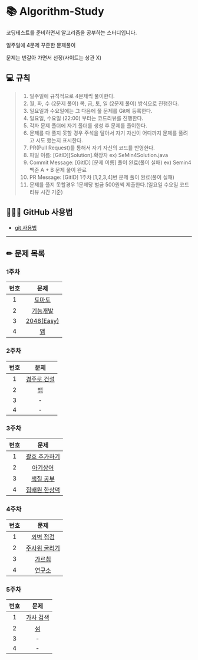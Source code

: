 # 📚 Algorithm-Study


코딩테스트를 준비하면서 알고리즘을 공부하는 스터디입니다.

일주일에 4문제 꾸준한 문제풀이

문제는 번갈아 가면서 선정(사이트는 상관 X)



## 💻 __규칙__
> 1. 일주일에 규칙적으로 4문제씩 풀이한다.
> 2. 월, 화, 수 (2문제 풀이) 목, 금, 토, 일 (2문제 풀이) 방식으로 진행한다.
> 3. 일요일과 수요일에는 그 다음에 풀 문제를 Git에 등록한다.
> 4. 일요일, 수요일 (22:00) 부터는 코드리뷰를 진행한다.
> 5. 각자 문제 폴더에 자기 폴더를 생성 후 문제를 풀이한다.
> 6. 문제를 다 풀지 못할 경우 주석을 달아서 자기 자신이 어디까지 문제를 풀려고 시도 했는지 표시한다.
> 7. PR(Pull Request)를 통해서 자기 자신의 코드를 반영한다.
> 8. 파일 이름: [GitID][Solution].확장자 ex) SeMin4Solution.java
> 9. Commit Message: [GitID] [문제 이름] 풀이 완료(풀이 실패) ex) Semin4 백준 A + B 문제 풀이 완료
> 10. PR Message: [GitID] 1주차 [1,2,3,4]번 문제 풀이 완료(풀이 실패) 
> 11. 문제를 풀지 못할경우 1문제당 벌금 500원씩 제출한다.(일요일 수요일 코드리뷰 시간 기준)


## 👩🏻‍💻 GitHub 사용법
* [git 사용법](./Git/README.md)

---
## ✏ 문제 목록
### 1주차

|번호|문제|
|:---:|:---:|
|1|[토마토](https://www.acmicpc.net/problem/7569) |
|2|[기능개발](https://programmers.co.kr/learn/courses/30/lessons/42586) |
|3|[2048(Easy)](https://www.acmicpc.net/problem/12100) |
|4|[앱](https://www.acmicpc.net/problem/7579) |


### 2주차

|번호|문제|
|:---:|:---:|
|1|[경주로 건설](https://programmers.co.kr/learn/courses/30/lessons/67259) |
|2|[뱀](https://www.acmicpc.net/problem/3190) |
|3| - |
|4| - |

### 3주차

|번호|문제|
|:---:|:---:|
|1|[괄호 추가하기](https://www.acmicpc.net/problem/16637)|
|2|[아기상어](https://www.acmicpc.net/problem/16236) |
|3|[색칠 공부](https://www.acmicpc.net/problem/9521)|
|4|[집배원 한상덕](https://www.acmicpc.net/problem/2842)|


### 4주차

|번호|문제|
|:---:|:---:|
|1|[외벽 점검](https://programmers.co.kr/learn/courses/30/lessons/60062)|
|2|[주사위 굴리기](https://www.acmicpc.net/problem/14499)|
|3|[가르침](https://www.acmicpc.net/problem/1062)|
|4|[연구소](https://www.acmicpc.net/problem/14502)|

### 5주차

|번호|문제|
|:---:|:---:|
|1|[가사 검색](https://programmers.co.kr/learn/courses/30/lessons/60060)|
|2|[섬](https://www.acmicpc.net/problem/16000)|
|3| - |
|4| - |

